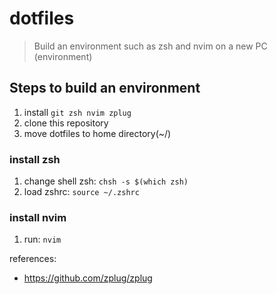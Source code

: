 # dotfiles
> Build an environment such as zsh and nvim on a new PC (environment)

## Steps to build an environment
1. install `git zsh nvim zplug`
2. clone this repository
3. move dotfiles to home directory(~/)

### install zsh
1. change shell zsh: `chsh -s $(which zsh)`
2. load zshrc: `source ~/.zshrc`

### install nvim
1. run: `nvim`

references: 
- https://github.com/zplug/zplug

